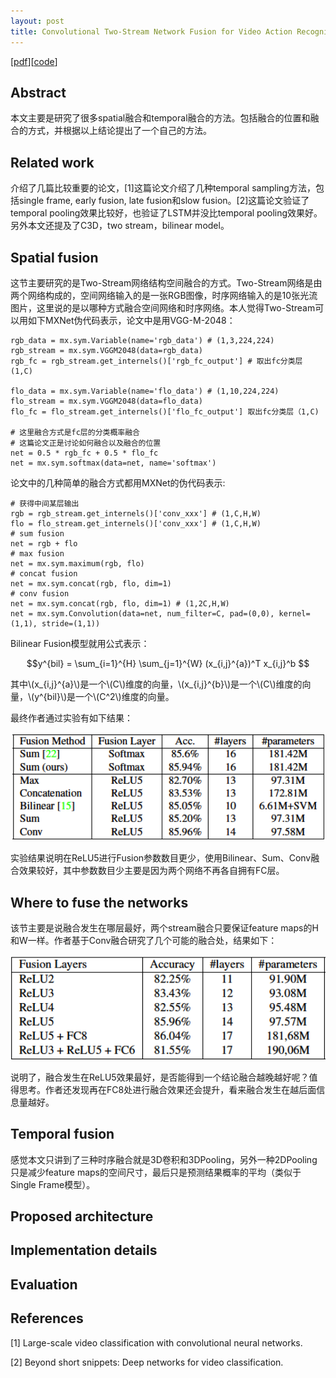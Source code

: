 ```yaml
---
layout: post
title: Convolutional Two-Stream Network Fusion for Video Action Recognition
---
```


[[pdf](https://arxiv.org/pdf/1604.06573.pdf)][[code](https://github.com/feichtenhofer/twostreamfusion)]

## Abstract

本文主要是研究了很多spatial融合和temporal融合的方法。包括融合的位置和融合的方式，并根据以上结论提出了一个自己的方法。

## Related work

介绍了几篇比较重要的论文，[1]这篇论文介绍了几种temporal sampling方法，包括single frame, early fusion, late fusion和slow fusion。[2]这篇论文验证了temporal pooling效果比较好，也验证了LSTM并没比temporal pooling效果好。另外本文还提及了C3D，two stream，bilinear model。

## Spatial fusion

这节主要研究的是Two-Stream网络结构空间融合的方式。Two-Stream网络是由两个网络构成的，空间网络输入的是一张RGB图像，时序网络输入的是10张光流图片，这里说的是以哪种方式融合空间网络和时序网络。本人觉得Two-Stream可以用如下MXNet伪代码表示，论文中是用VGG-M-2048：

<pre class="highlight"><code>rgb_data = mx.sym.Variable(name='rgb_data') # (1,3,224,224)
rgb_stream = mx.sym.VGGM2048(data=rgb_data) 
rgb_fc = rgb_stream.get_internels()['rgb_fc_output'] # 取出fc分类层 (1,C)

flo_data = mx.sym.Variable(name='flo_data') # (1,10,224,224)
flo_stream = mx.sym.VGGM2048(data=flo_data) 
flo_fc = flo_stream.get_internels()['flo_fc_output'] 取出fc分类层（1,C)

# 这里融合方式是fc层的分类概率融合
# 这篇论文正是讨论如何融合以及融合的位置
net = 0.5 * rgb_fc + 0.5 * flo_fc 
net = mx.sym.softmax(data=net, name='softmax')
</code></pre>

论文中的几种简单的融合方式都用MXNet的伪代码表示:

<pre class="highlight"><code># 获得中间某层输出
rgb = rgb_stream.get_internels()['conv_xxx'] # (1,C,H,W)
flo = flo_stream.get_internels()['conv_xxx'] # (1,C,H,W)
# sum fusion
net = rgb + flo
# max fusion
net = mx.sym.maximum(rgb, flo)
# concat fusion
net = mx.sym.concat(rgb, flo, dim=1)
# conv fusion
net = mx.sym.concat(rgb, flo, dim=1) # (1,2C,H,W)
net = mx.sym.Convolution(data=net, num_filter=C, pad=(0,0), kernel=(1,1), stride=(1,1))
</code></pre>

Bilinear Fusion模型就用公式表示：

$$y^{bil} = \sum_{i=1}^{H} \sum_{j=1}^{W} (x_{i,j}^{a})^T x_{i,j}^b $$

其中\\(x_{i,j}^{a}\\)是一个\\(C\\)维度的向量，\\(x_{i,j}^{b}\\)是一个\\(C\\)维度的向量，\\(y^{bil}\\)是一个\\(C^2\\)维度的向量。

最终作者通过实验有如下结果：

<img src='../images/Convolutional-Two-Stream-Network-Fusion-for-Video-Action-Recognition/1.png' width='600'>

实验结果说明在ReLU5进行Fusion参数数目更少，使用Bilinear、Sum、Conv融合效果较好，其中参数数目少主要是因为两个网络不再各自拥有FC层。

## Where to fuse the networks

该节主要是说融合发生在哪层最好，两个stream融合只要保证feature maps的H和W一样。作者基于Conv融合研究了几个可能的融合处，结果如下：

<img src='../images/Convolutional-Two-Stream-Network-Fusion-for-Video-Action-Recognition/2.png' width='600'>

说明了，融合发生在ReLU5效果最好，是否能得到一个结论融合越晚越好呢？值得思考。作者还发现再在FC8处进行融合效果还会提升，看来融合发生在越后面信息量越好。

## Temporal fusion

感觉本文只讲到了三种时序融合就是3D卷积和3DPooling，另外一种2DPooling只是减少feature maps的空间尺寸，最后只是预测结果概率的平均（类似于Single Frame模型）。

## Proposed architecture



## Implementation details


## Evaluation

## References

[1] Large-scale video classification with convolutional neural networks.

[2] Beyond short snippets: Deep networks for video classification.
